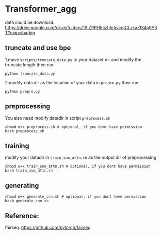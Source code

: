 # Transformer_agg

data could be download: https://drive.google.com/drive/folders/1SlZ9PFlEIizh5r5vcmCLzkaZI34p9P3T?usp=sharing

## truncate and use bpe
1.move `scripts/truncate_data.py` to your dataset dir and modify the truncate length then run 
``` commandline
python truncate_data.py
```
2.modify data dir as the location of your data in `prepro.py` then run
```commandline
python prepro.py
```
## preprocessing
You also need modify datadir in script `preprocess.sh`
``` commandline
chmod u+x preprocess.sh # optional, if you dont have permission
bash preprocess.sh
```

## training
modify your datadir in `train_sum_attn.sh` as the output dir of preprocessing
``` commandline
chmod u+x train_sum_attn.sh # optional, if you dont have permission
bash train_sum_attn.sh
```

## generating

``` commandline
chmod u+x generate_cnn.sh # optional, if you dont have permission
bash generate_cnn.sh
```

## Reference:
 fairseq: https://github.com/pytorch/fairseq
